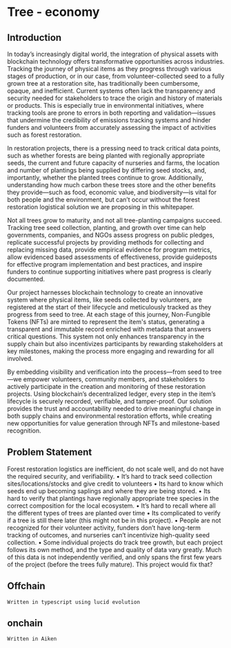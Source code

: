 # Tree - economy

## Introduction 

In today’s increasingly digital world, the integration of physical assets with blockchain technology offers transformative opportunities across industries. Tracking the journey of physical items as they progress through various stages of production, or in our case, from volunteer-collected seed to a fully grown tree at a restoration site, has traditionally been cumbersome, opaque, and inefficient. Current systems often lack the transparency and security needed for stakeholders to trace the origin and history of materials or products. This is especially true in environmental initiatives, where tracking tools are prone to errors in both reporting and validation—issues that undermine the credibility of emissions tracking systems and hinder funders and volunteers from accurately assessing the impact of activities such as forest restoration.
 
In restoration projects, there is a pressing need to track critical data points, such as whether forests are being planted with regionally appropriate seeds, the current and future capacity of nurseries and farms, the location and number of plantings being supplied by differing seed stocks, and, importantly, whether the planted trees continue to grow. Additionally, understanding how much carbon these trees store and the other benefits they provide—such as food, economic value, and biodiversity—is vital for both people and the environment, but can’t occur without the forest restoration logistical solution we are proposing in this whitepaper. 
 
Not all trees grow to maturity, and not all tree-planting campaigns succeed. Tracking tree seed collection, planting, and growth over time can help governments, companies, and NGOs assess progress on public pledges, replicate successful projects by providing methods for collecting and replacing missing data, provide empirical evidence for program metrics, allow evidenced based assessments of effectiveness, provide guideposts for effective program implementation and best practices, and inspire funders to continue supporting initiatives where past progress is clearly documented.
 
Our project harnesses blockchain technology to create an innovative system where physical items, like seeds collected by volunteers, are registered at the start of their lifecycle and meticulously tracked as they progress from seed to tree. At each stage of this journey, Non-Fungible Tokens (NFTs) are minted to represent the item's status, generating a transparent and immutable record enriched with metadata that answers critical questions. This system not only enhances transparency in the supply chain but also incentivizes participants by rewarding stakeholders at key milestones, making the process more engaging and rewarding for all involved.
 
By embedding visibility and verification into the process—from seed to tree—we empower volunteers, community members, and stakeholders to actively participate in the creation and monitoring of these restoration projects. Using blockchain’s decentralized ledger, every step in the item’s lifecycle is securely recorded, verifiable, and tamper-proof. Our solution provides the trust and accountability needed to drive meaningful change in both supply chains and environmental restoration efforts, while creating new opportunities for value generation through NFTs and milestone-based recognition.

## Problem Statement

Forest restoration logistics are inefficient, do not scale well, and do not have the required security, and verifiability. 
    • It’s hard to track seed collection sites/locations/stocks and give credit to volunteers
    • Its hard to know which seeds end up becoming saplings and where they are being stored.
    • Its hard to verify that plantings have regionally appropriate tree species in the correct composition for the local ecosystem. 
    • It’s hard to recall where all the different types of trees are planted over time
    • Its complicated to verify if a tree is still there later (this might not be in this project). 
    • People are not recognized for their volunteer activity, funders don’t have long-term tracking of outcomes, and nurseries can’t incentivize high-quality seed collection. 
    • Some individual projects do track tree growth, but each project follows its own method, and the type and quality of data vary greatly. Much of this data is not independently verified, and only spans the first few years of the project (before the trees fully mature). This project would fix that?

## Offchain 
    Written in typescript using lucid evolution

## onchain 
    Written in Aiken 

